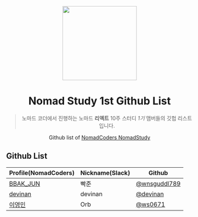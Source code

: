 <div align="center">
    <a href="https://nomadcoders.co/" alt="NomadCoders">
      <img src="../../images/NomadCoders.png" width="200" height="200"/>  
    </a>

# Nomad Study 1st Github List
> 노마드 코더에서 진행하는 노마드 **리엑트** 10주 스터디 *1기* 맴버들의 깃헙 리스트입니다.

Github list of [NomadCoders NomadStudy](https://nomadcoders.co/)

</div>

## Github List

| Profile(NomadCoders)                                               | Nickname(Slack)  | Github                                                       |
| ------------------------------------------------------------------ | ---------------- | ------------------------------------------------------------ |
| [BBAK_JUN](https://nomadcoders.co/users/bbakjun)                     | 빡준              | [@wnsguddl789](https://github.com/wnsguddl789)        |
| [devinan](https://nomadcoders.co/users/devinan.hr)                     | devinan              | [@devinan](https://github.com/devinan)        |
| [이영민](https://nomadcoders.co/users/ws0671)                     | Orb              | [@ws0671](https://github.com/ws0671)        |
